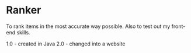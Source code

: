 # Ranker

To rank items in the most accurate way possible.
Also to test out my front-end skills.

1.0 - created in Java
2.0 - changed into a website
